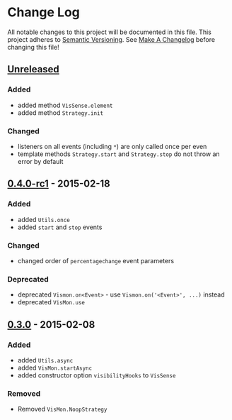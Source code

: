 # Change Log
All notable changes to this project will be documented in this file.
This project adheres to [Semantic Versioning](http://semver.org/).
See [Make A Changelog](https://github.com/olivierlacan/keep-a-changelog) 
before changing this file!

## [Unreleased][unreleased]
### Added
- added method `VisSense.element`
- added method `Strategy.init`

### Changed
- listeners on all events (including `*`) are only called once per even
- template methods `Strategy.start` and `Strategy.stop` do not throw an error by default

## [0.4.0-rc1] - 2015-02-18
### Added
- added `Utils.once`
- added `start` and `stop` events

### Changed
- changed order of `percentagechange` event parameters

### Deprecated
- deprecated `Vismon.on<Event>` - use `Vismon.on('<Event>', ...)` instead
- deprecated `VisMon.use`


## [0.3.0] - 2015-02-08
### Added
- added `Utils.async`
- added `VisMon.startAsync`
- added constructor option `visibilityHooks` to `VisSense`

### Removed
- Removed `VisMon.NoopStrategy`

[unreleased]: https://github.com/vissense/vissense/compare/0.4.0-rc1...HEAD
[0.4.0-rc1]: https://github.com/vissense/vissense/compare/0.3.0...0.4.0-rc1
[0.3.0]: https://github.com/vissense/vissense/compare/0.2.1...0.3.0
